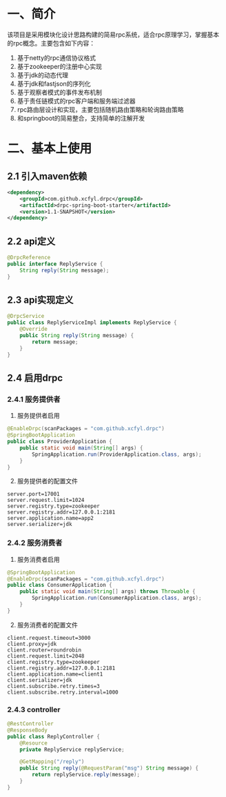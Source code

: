 # 一、简介

该项目是采用模块化设计思路构建的简易rpc系统，适合rpc原理学习，掌握基本的rpc概念。主要包含如下内容：

1. 基于netty的rpc通信协议格式
2. 基于zookeeper的注册中心实现
3. 基于jdk的动态代理
4. 基于jdk和fastjson的序列化
5. 基于观察者模式的事件发布机制
6. 基于责任链模式的rpc客户端和服务端过滤器
7. rpc路由层设计和实现，主要包括随机路由策略和轮询路由策略
8. 和springboot的简易整合，支持简单的注解开发

# 二、基本上使用

## 2.1 引入maven依赖

```xml
<dependency>
    <groupId>com.github.xcfyl.drpc</groupId>
    <artifactId>drpc-spring-boot-starter</artifactId>
    <version>1.1-SNAPSHOT</version>
</dependency>
```

## 2.2 api定义

```java
@DrpcReference
public interface ReplyService {
    String reply(String message);
}
```

## 2.3 api实现定义

```java
@DrpcService
public class ReplyServiceImpl implements ReplyService {
    @Override
    public String reply(String message) {
        return message;
    }
}
```

## 2.4 启用drpc

### 2.4.1 服务提供者

1. 服务提供者启用

```java
@EnableDrpc(scanPackages = "com.github.xcfyl.drpc")
@SpringBootApplication
public class ProviderApplication {
    public static void main(String[] args) {
        SpringApplication.run(ProviderApplication.class, args);
    }
}
```

2. 服务提供者的配置文件

``` properties
server.port=17001
server.request.limit=1024
server.registry.type=zookeeper
server.registry.addr=127.0.0.1:2181
server.application.name=app2
server.serializer=jdk
```

### 2.4.2 服务消费者

1. 服务消费者启用

```java
@SpringBootApplication
@EnableDrpc(scanPackages = "com.github.xcfyl.drpc")
public class ConsumerApplication {
    public static void main(String[] args) throws Throwable {
        SpringApplication.run(ConsumerApplication.class, args);
    }
}
```

2. 服务消费者的配置文件

```properties
client.request.timeout=3000
client.proxy=jdk
client.router=roundrobin
client.request.limit=2048
client.registry.type=zookeeper
client.registry.addr=127.0.0.1:2181
client.application.name=client1
client.serializer=jdk
client.subscribe.retry.times=3
client.subscribe.retry.interval=1000
```

### 2.4.3 controller

```java
@RestController
@ResponseBody
public class ReplyController {
    @Resource
    private ReplyService replyService;

    @GetMapping("/reply")
    public String reply(@RequestParam("msg") String message) {
        return replyService.reply(message);
    }
}
```

